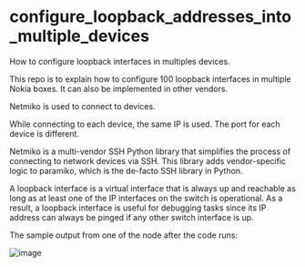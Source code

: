 # configure_loopback_addresses_into_multiple_devices
How to configure loopback interfaces in multiples devices. 

This repo is to explain how to configure 100 loopback interfaces in multiple Nokia boxes. It can also be implemented in other vendors. 

Netmiko is used to connect to devices. 

While connecting to each device, the same IP is used. The port for each device is different. 

Netmiko is a multi-vendor SSH Python library that simplifies the process of connecting to network devices via SSH. This library adds vendor-specific logic to paramiko, which is the de-facto SSH library in Python.

A loopback interface is a virtual interface that is always up and reachable as long as at least one of the IP interfaces on the switch is operational. As a result, a loopback interface is useful for debugging tasks since its IP address can always be pinged if any other switch interface is up.

The sample output from one of the node after the code runs: 

![image](https://user-images.githubusercontent.com/94804863/161009053-64972fe2-048d-44da-8778-592cdbd9d3c4.png)
